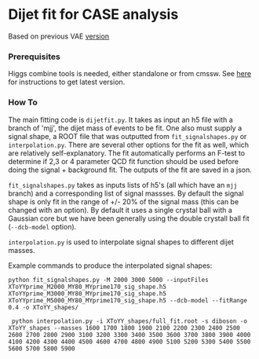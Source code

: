 # Dijet fit for CASE analysis


Based on previous VAE [version](https://github.com/jngadiub/VAEDijetFit)

### Prerequisites

Higgs combine tools is needed, either standalone or from cmssw. See [here](http://cms-analysis.github.io/HiggsAnalysis-CombinedLimit/) for instructions to get latest version.

### How To

The main fitting code is `dijetfit.py`.
It takes as input an h5 file with a branch of 'mjj', the dijet mass of events
to be fit. 
One also must supply a signal shape, a ROOT file that was outputted from
`fit_signalshapes.py`  or `interpolation.py`.
There are several other options for the fit as well, which are relatively
self-explanatory.
The fit automatically performs an F-test to determine if 2,3 or 4 parameter QCD
fit function should be used before doing the signal + background fit.
The outputs of the fit are saved in a json.

`fit_signalshapes.py` takes as inputs lists of h5's (all which have an `mjj` branch) and 
a corresponding list of signal massses. By default the signal shape is only fit
in the range of +/- 20\% of the signal mass (this can be changed with an option).
By default it uses a single crystal ball with a Gaussian core but we have been
generally using the double crystall ball fit (`--dcb-model` option). 

`interpolation.py` is used to interpolate signal shapes to different dijet
masses.

Example commands to produce the interpolated signal shapes:

```
python fit_signalshapes.py -M 2000 3000 5000 --inputFiles XToYYprime_M2000_MY80_MYprime170_sig_shape.h5 XToYYprime_M3000_MY80_MYprime170_sig_shape.h5 XToYYprime_M5000_MY80_MYprime170_sig_shape.h5 --dcb-model --fitRange 0.4 -o XToYY_shapes/

 python interpolation.py -i XToYY_shapes/full_fit.root -s diboson -o XToYY_shapes --masses 1600 1700 1800 1900 2100 2200 2300 2400 2500 2600 2700 2800 2900 3100 3200 3300 3400 3500 3600 3700 3800 3900 4000 4100 4200 4300 4400 4500 4600 4700 4800 4900 5100 5200 5300 5400 5500 5600 5700 5800 5900
```

